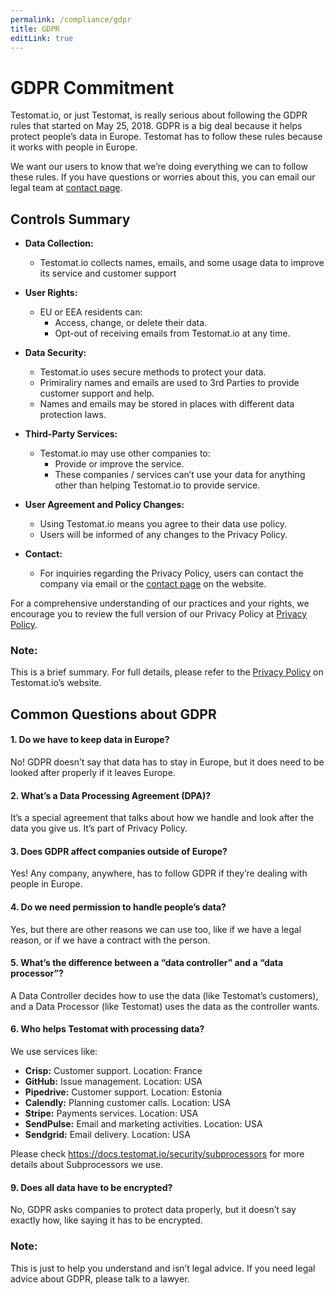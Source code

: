 ```yaml
---
permalink: /compliance/gdpr
title: GDPR
editLink: true
---
```


# GDPR Commitment

Testomat.io, or just Testomat, is really serious about following the GDPR rules that started on May 25, 2018. GDPR is a big deal because it helps protect people’s data in Europe. Testomat has to follow these rules because it works with people in Europe.

We want our users to know that we’re doing everything we can to follow these rules. If you have questions or worries about this, you can email our legal team at [contact page](/contact-us/contact-us).

## Controls Summary

- **Data Collection:**
  - Testomat.io collects names, emails, and some usage data to improve its service and customer support

- **User Rights:**
  - EU or EEA residents can:
    - Access, change, or delete their data.
    - Opt-out of receiving emails from Testomat.io at any time.

- **Data Security:**
  - Testomat.io uses secure methods to protect your data.
  - Primiraliry names and emails are used to 3rd Parties to provide customer support and help.
  - Names and emails may be stored in places with different data protection laws.

- **Third-Party Services:**
  - Testomat.io may use other companies to:
    - Provide or improve the service.
    - These companies / services can’t use your data for anything other than helping Testomat.io to provide service.

- **User Agreement and Policy Changes:**
  - Using Testomat.io means you agree to their data use policy.
  - Users will be informed of any changes to the Privacy Policy.

- **Contact:** 
  - For inquiries regarding the Privacy Policy, users can contact the company via email or the [contact page](/contact-us/contact-us) on the website.


For a comprehensive understanding of our practices and your rights, we encourage you to review the full version of our Privacy Policy at [Privacy Policy](https://testomat.io/privacy). 


### Note:
This is a brief summary. For full details, please refer to the [Privacy Policy](https://testomat.io/privacy) on Testomat.io’s website.


## Common Questions about GDPR

#### 1. **Do we have to keep data in Europe?**
No! GDPR doesn’t say that data has to stay in Europe, but it does need to be looked after properly if it leaves Europe. 

#### 2. **What’s a Data Processing Agreement (DPA)?**
It’s a special agreement that talks about how we handle and look after the data you give us. It’s part of Privacy Policy.

#### 3. **Does GDPR affect companies outside of Europe?**
Yes! Any company, anywhere, has to follow GDPR if they’re dealing with people in Europe.

#### 4. **Do we need permission to handle people’s data?**
Yes, but there are other reasons we can use too, like if we have a legal reason, or if we have a contract with the person.

#### 5. **What’s the difference between a “data controller” and a “data processor”?**
A Data Controller decides how to use the data (like Testomat’s customers), and a Data Processor (like Testomat) uses the data as the controller wants.

#### 6. **Who helps Testomat with processing data?**
We use services like:
- **Crisp:** Customer support. Location: France
- **GitHub:** Issue management. Location: USA
- **Pipedrive:** Customer support. Location: Estonia
- **Calendly:** Planning customer calls. Location: USA
- **Stripe:** Payments services. Location: USA
- **SendPulse:** Email and marketing activities. Location: USA
- **Sendgrid:** Email delivery. Location: USA

Please check https://docs.testomat.io/security/subprocessors for more details about Subprocessors we use.

#### 9. **Does all data have to be encrypted?**
No, GDPR asks companies to protect data properly, but it doesn’t say exactly how, like saying it has to be encrypted.

### Note:
This is just to help you understand and isn’t legal advice. If you need legal advice about GDPR, please talk to a lawyer.
